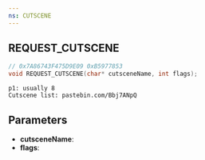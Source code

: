 ```yaml
---
ns: CUTSCENE
---
```

## REQUEST_CUTSCENE

```c
// 0x7A86743F475D9E09 0xB5977853
void REQUEST_CUTSCENE(char* cutsceneName, int flags);
```

```
p1: usually 8  
Cutscene list: pastebin.com/Bbj7ANpQ  
```

## Parameters
* **cutsceneName**: 
* **flags**:

